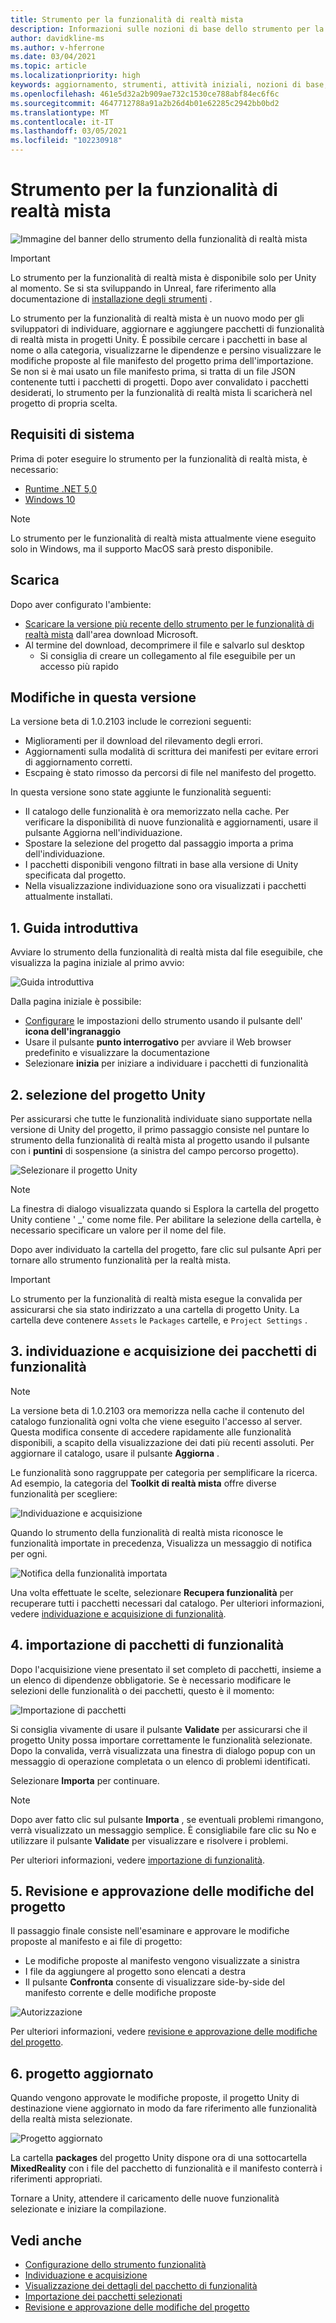 ```yaml
---
title: Strumento per la funzionalità di realtà mista
description: Informazioni sulle nozioni di base dello strumento per la funzionalità MR per lo sviluppo di HoloLens e VR.
author: davidkline-ms
ms.author: v-hferrone
ms.date: 03/04/2021
ms.topic: article
ms.localizationpriority: high
keywords: aggiornamento, strumenti, attività iniziali, nozioni di base, unity, visual studio, toolkit, visore VR realtà mista, visore VR di windows mixed reality, visore per realtà virtuale, installazione, Windows, HoloLens, emulatore, unreal, openxr
ms.openlocfilehash: 461e5d32a2b909ae732c1530ce788abf84ec6f6c
ms.sourcegitcommit: 4647712788a91a2b26d4b01e62285c2942bb0bd2
ms.translationtype: MT
ms.contentlocale: it-IT
ms.lasthandoff: 03/05/2021
ms.locfileid: "102230918"
---
```

# <a name="welcome-to-the-mixed-reality-feature-tool"></a>Strumento per la funzionalità di realtà mista

![Immagine del banner dello strumento della funzionalità di realtà mista](images/feature-tool-banner.png)

> [!IMPORTANT]
> Lo strumento per la funzionalità di realtà mista è disponibile solo per Unity al momento. Se si sta sviluppando in Unreal, fare riferimento alla documentazione di [installazione degli strumenti](../install-the-tools.md) .

Lo strumento per la funzionalità di realtà mista è un nuovo modo per gli sviluppatori di individuare, aggiornare e aggiungere pacchetti di funzionalità di realtà mista in progetti Unity. È possibile cercare i pacchetti in base al nome o alla categoria, visualizzarne le dipendenze e persino visualizzare le modifiche proposte al file manifesto del progetto prima dell'importazione. Se non si è mai usato un file manifesto prima, si tratta di un file JSON contenente tutti i pacchetti di progetti. Dopo aver convalidato i pacchetti desiderati, lo strumento per la funzionalità di realtà mista li scaricherà nel progetto di propria scelta.

## <a name="system-requirements"></a>Requisiti di sistema

Prima di poter eseguire lo strumento per la funzionalità di realtà mista, è necessario:

* [Runtime .NET 5,0](https://dotnet.microsoft.com/download/dotnet/5.0)
* [Windows 10](https://www.microsoft.com/software-download/windows10ISO)

> [!NOTE]
> Lo strumento per le funzionalità di realtà mista attualmente viene eseguito solo in Windows, ma il supporto MacOS sarà presto disponibile.

## <a name="download"></a>Scarica

Dopo aver configurato l'ambiente:

* [Scaricare la versione più recente dello strumento per le funzionalità di realtà mista](https://aka.ms/MRFeatureTool) dall'area download Microsoft.
* Al termine del download, decomprimere il file e salvarlo sul desktop
    * Si consiglia di creare un collegamento al file eseguibile per un accesso più rapido

## <a name="changes-in-this-release"></a>Modifiche in questa versione

La versione beta di 1.0.2103 include le correzioni seguenti:

* Miglioramenti per il download del rilevamento degli errori.
* Aggiornamenti sulla modalità di scrittura dei manifesti per evitare errori di aggiornamento corretti.
* Escpaing è stato rimosso da percorsi di file nel manifesto del progetto.

In questa versione sono state aggiunte le funzionalità seguenti:

* Il catalogo delle funzionalità è ora memorizzato nella cache. Per verificare la disponibilità di nuove funzionalità e aggiornamenti, usare il pulsante Aggiorna nell'individuazione.
* Spostare la selezione del progetto dal passaggio importa a prima dell'individuazione.
* I pacchetti disponibili vengono filtrati in base alla versione di Unity specificata dal progetto.
* Nella visualizzazione individuazione sono ora visualizzati i pacchetti attualmente installati.

## <a name="1-getting-started"></a>1. Guida introduttiva

Avviare lo strumento della funzionalità di realtà mista dal file eseguibile, che visualizza la pagina iniziale al primo avvio:

![Guida introduttiva](images/FeatureToolStart.png)

Dalla pagina iniziale è possibile:

* [Configurare](configuring-feature-tool.md) le impostazioni dello strumento usando il pulsante dell' **icona dell'ingranaggio**
* Usare il pulsante **punto interrogativo** per avviare il Web browser predefinito e visualizzare la documentazione
* Selezionare **inizia** per iniziare a individuare i pacchetti di funzionalità

## <a name="2-selecting-your-unity-project"></a>2. selezione del progetto Unity

Per assicurarsi che tutte le funzionalità individuate siano supportate nella versione di Unity del progetto, il primo passaggio consiste nel puntare lo strumento della funzionalità di realtà mista al progetto usando il pulsante con i **puntini** di sospensione (a sinistra del campo percorso progetto).

![Selezionare il progetto Unity](images/FeatureToolSelectUnityProject.png)

> [!NOTE]
> La finestra di dialogo visualizzata quando si Esplora la cartella del progetto Unity contiene ' _' come nome file. Per abilitare la selezione della cartella, è necessario specificare un valore per il nome del file.

Dopo aver individuato la cartella del progetto, fare clic sul pulsante Apri per tornare allo strumento funzionalità per la realtà mista.

> [!IMPORTANT]
> Lo strumento per la funzionalità di realtà mista esegue la convalida per assicurarsi che sia stato indirizzato a una cartella di progetto Unity. La cartella deve contenere `Assets` le `Packages` cartelle, e `Project Settings` .

## <a name="3-discovering-and-acquiring-feature-packages"></a>3. individuazione e acquisizione dei pacchetti di funzionalità

> [!NOTE]
> La versione beta di 1.0.2103 ora memorizza nella cache il contenuto del catalogo funzionalità ogni volta che viene eseguito l'accesso al server. Questa modifica consente di accedere rapidamente alle funzionalità disponibili, a scapito della visualizzazione dei dati più recenti assoluti. Per aggiornare il catalogo, usare il pulsante **Aggiorna** .

Le funzionalità sono raggruppate per categoria per semplificare la ricerca. Ad esempio, la categoria del **Toolkit di realtà mista** offre diverse funzionalità per scegliere:

![Individuazione e acquisizione](images/FeatureToolDiscovery.png)

Quando lo strumento della funzionalità di realtà mista riconosce le funzionalità importate in precedenza, Visualizza un messaggio di notifica per ogni.

![Notifica della funzionalità importata](images/feature-tool-imported-note.png)


Una volta effettuate le scelte, selezionare **Recupera funzionalità** per recuperare tutti i pacchetti necessari dal catalogo. Per ulteriori informazioni, vedere [individuazione e acquisizione di funzionalità](discovering-features.md).

## <a name="4-importing-feature-packages"></a>4. importazione di pacchetti di funzionalità

Dopo l'acquisizione viene presentato il set completo di pacchetti, insieme a un elenco di dipendenze obbligatorie. Se è necessario modificare le selezioni delle funzionalità o dei pacchetti, questo è il momento:

![Importazione di pacchetti](images/FeatureToolImport.png)

Si consiglia vivamente di usare il pulsante **Validate** per assicurarsi che il progetto Unity possa importare correttamente le funzionalità selezionate. Dopo la convalida, verrà visualizzata una finestra di dialogo popup con un messaggio di operazione completata o un elenco di problemi identificati.

Selezionare **Importa** per continuare.

> [!NOTE]
> Dopo aver fatto clic sul pulsante **Importa** , se eventuali problemi rimangono, verrà visualizzato un messaggio semplice. È consigliabile fare clic su No e utilizzare il pulsante **Validate** per visualizzare e risolvere i problemi.

Per ulteriori informazioni, vedere [importazione di funzionalità](importing-features.md).

## <a name="5-reviewing-and-approving-project-changes"></a>5. Revisione e approvazione delle modifiche del progetto

Il passaggio finale consiste nell'esaminare e approvare le modifiche proposte al manifesto e ai file di progetto:

* Le modifiche proposte al manifesto vengono visualizzate a sinistra
* I file da aggiungere al progetto sono elencati a destra
* Il pulsante **Confronta** consente di visualizzare side-by-side del manifesto corrente e delle modifiche proposte

![Autorizzazione](images/FeatureToolApprovalRequest.png)

Per ulteriori informazioni, vedere [revisione e approvazione delle modifiche del progetto](reviewing-changes.md).

## <a name="6-project-updated"></a>6. progetto aggiornato

Quando vengono approvate le modifiche proposte, il progetto Unity di destinazione viene aggiornato in modo da fare riferimento alle funzionalità della realtà mista selezionate.

![Progetto aggiornato](images/FeatureToolProjectUpdated.png)

La cartella **packages** del progetto Unity dispone ora di una sottocartella **MixedReality** con i file del pacchetto di funzionalità e il manifesto conterrà i riferimenti appropriati.

Tornare a Unity, attendere il caricamento delle nuove funzionalità selezionate e iniziare la compilazione.

## <a name="see-also"></a>Vedi anche

- [Configurazione dello strumento funzionalità](configuring-feature-tool.md)
- [Individuazione e acquisizione](discovering-features.md)
- [Visualizzazione dei dettagli del pacchetto di funzionalità](viewing-package-details.md)
- [Importazione dei pacchetti selezionati](importing-features.md)
- [Revisione e approvazione delle modifiche del progetto](reviewing-changes.md)

